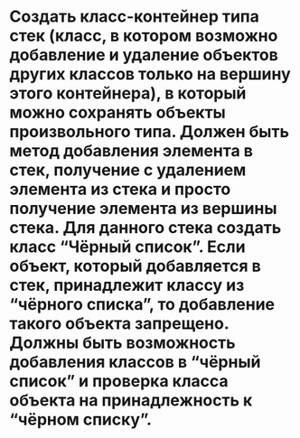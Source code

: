 # Создать класс-контейнер типа стек (класс, в котором возможно добавление и удаление объектов других классов только на вершину этого контейнера), в который можно сохранять объекты произвольного типа. Должен быть метод добавления элемента в стек, получение с удалением элемента из стека и просто получение элемента из вершины стека. Для данного стека создать класс “Чёрный список”. Если объект, который добавляется в стек, принадлежит классу из “чёрного списка”, то добавление такого объекта запрещено. Должны быть возможность добавления классов в “чёрный список” и проверка класса объекта на принадлежность к “чёрном списку”. 
